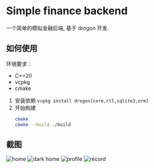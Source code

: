 # Simple finance backend

一个简单的模拟金融后端, 基于 drogon 开发.

## 如何使用

环境要求：

- C++20
- vcpkg
- cmake

1. 安装依赖
   `vcpkg install drogon[core,ctl,sqlite3,orm]`
2. 开始构建
   ```bash
   cmake
   cmake --build ./build
   ```

## 截图

![home](doc/home.png)
![dark home](doc/dark%20home.png)
![profile](doc/profile.png)
![record](doc/record.png)
